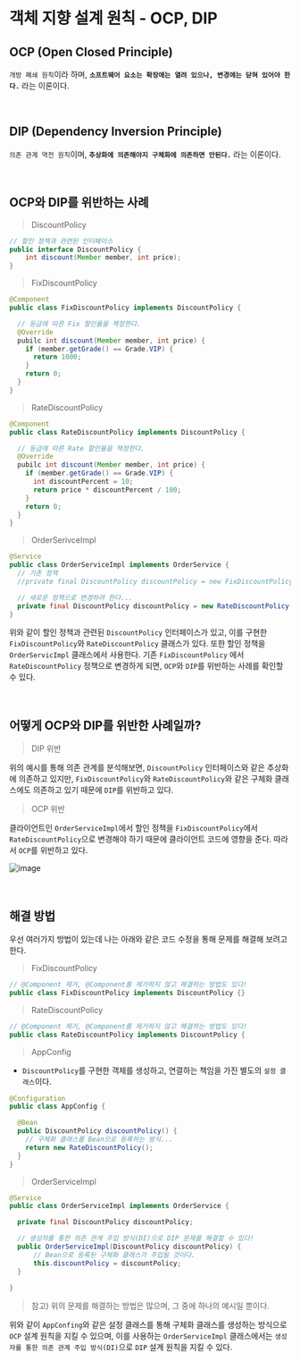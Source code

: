 # 객체 지향 설계 원칙 - OCP, DIP

## OCP (Open Closed Principle)

`개방 폐쇄 원칙`이라 하며, **`소프트웨어 요소는 확장에는 열려 있으나, 변경에는 닫혀 있어야 한다.`** 라는 이론이다.

<br>

## DIP (Dependency Inversion Principle)

`의존 관계 역전 원칙`이며, **`추상화에 의존해야지 구체화에 의존하면 안된다.`** 라는 이론이다.

<br>

## OCP와 DIP를 위반하는 사례

> DiscountPolicy

```java
// 할인 정책과 관련된 인터페이스
public interface DiscountPolicy {
    int discount(Member member, int price);
}
```

> FixDiscountPolicy

```java
@Component
public class FixDiscountPolicy implements DiscountPolicy {

  // 등급에 따른 Fix 할인율을 책정한다.
  @Override
  pubilc int discount(Member member, int price) {
    if (member.getGrade() == Grade.VIP) {
      return 1000;
    }
    return 0;
  }
}
```

> RateDiscountPolicy

```java
@Component
public class RateDiscountPolicy implements DiscountPolicy {

  // 등급에 따른 Rate 할인율을 책정한다.
  @Override
  pubilc int discount(Member member, int price) {
    if (member.getGrade() == Grade.VIP) {
      int discountPercent = 10;
      return price * discountPercent / 100;
    }
    return 0;
  }
}
```

> OrderSerivceImpl

```java
@Service
public class OrderServiceImpl implements OrderService {
  // 기존 정책
  //private final DiscountPolicy discountPolicy = new FixDiscountPolicy();

  // 새로운 정책으로 변경하려 한다...
  private final DiscountPolicy discountPolicy = new RateDiscountPolicy();
}
```

위와 같이 할인 정책과 관련된 `DiscountPolicy` 인터페이스가 있고, 이를 구현한 `FixDiscountPolicy`와 `RateDiscountPolicy` 클래스가 있다. 또한 할인 정책을 `OrderServicImpl` 클래스에서 사용한다. 기존 `FixDiscountPolicy` 에서 `RateDiscountPolicy` 정책으로 변경하게 되면, `OCP`와 `DIP`를 위반하는 사례를 확인할 수 있다.

<br>

## 어떻게 OCP와 DIP를 위반한 사례일까?

> DIP 위반

위의 예시를 통해 의존 관계를 분석해보면, `DiscountPolicy` 인터페이스와 같은 추상화에 의존하고 있지만, `FixDiscountPolicy`와 `RateDiscountPolicy`와 같은 구체화 클래스에도 의존하고 있기 때문에 `DIP`를 위반하고 있다.

> OCP 위반

클라이언트인 `OrderServiceImpl`에서 할인 정책을 `FixDiscountPolicy`에서 `RateDiscountPolicy`으로 변경해야 하기 때문에 클라이언트 코드에 영향을 준다. 따라서 `OCP`를 위반하고 있다.

![image](https://user-images.githubusercontent.com/23515771/104808949-e644b580-582c-11eb-8c4a-c2e26ad6e7d7.png)

<br>

## 해결 방법

우선 여러가지 방법이 있는데 나는 아래와 같은 코드 수정을 통해 문제를 해결해 보려고 한다.

> FixDiscountPolicy

```java
// @Component 제거, @Component를 제거하지 않고 해결하는 방법도 있다!
public class FixDiscountPolicy implements DiscountPolicy {}
```

> RateDiscountPolicy

```java
// @Component 제거, @Component를 제거하지 않고 해결하는 방법도 있다!
public class RateDiscountPolicy implements DiscountPolicy {
```

> AppConfig

- `DiscountPolicy`를 구현한 객체를 생성하고, 연결하는 책임을 가진 별도의 `설정 클래스`이다.

```java
@Configuration
public class AppConfig {

  @Bean
  public DiscountPolicy discountPolicy() {
    // 구체화 클래스를 Bean으로 등록하는 방식...
    return new RateDiscountPolicy();
  }
}
```

> OrderServiceImpl

```java
@Service
public class OrderServiceImpl implements OrderService {

  private final DiscountPolicy discountPolicy;

  // 생성자를 통한 의존 관계 주입 방식(DI)으로 DIP 문제를 해결할 수 있다!
  public OrderServiceImpl(DiscountPolicy discountPolicy) {
      // Bean으로 등록된 구체화 클래스가 주입될 것이다.
      this.discountPolicy = discountPolicy;
  }

}
```

> 참고) 위의 문제를 해결하는 방법은 많으며, 그 중에 하나의 예시일 뿐이다.

위와 같이 `AppConfing`와 같은 설정 클래스를 통해 구체화 클래스를 생성하는 방식으로 `OCP` 설계 원칙을 지킬 수 있으며, 이를 사용하는 `OrderServiceImpl` 클래스에서는 `생성자를 통한 의존 관계 주입 방식(DI)`으로 `DIP` 설계 원칙을 지킬 수 있다.
